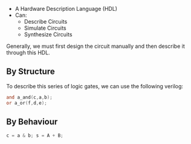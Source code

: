 - A Hardware Description Language (HDL)
- Can:
    - Describe Circuits
    - Simulate Circuits
    - Synthesize Circuits

Generally, we must first design the circuit manually and then describe it through this HDL.

## By Structure
To describe this series of logic gates, we can use the following verilog:

```verilog
and a_and(c,a,b);
or a_or(f,d,e);
```

## By Behaviour

```verilog
c = a & b; s = A + B;
```
